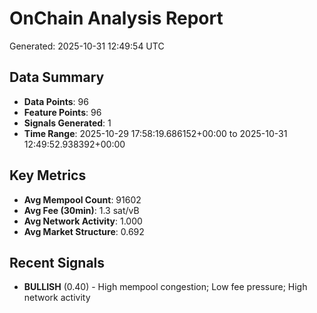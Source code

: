 # OnChain Analysis Report
Generated: 2025-10-31 12:49:54 UTC

## Data Summary
- **Data Points**: 96
- **Feature Points**: 96
- **Signals Generated**: 1
- **Time Range**: 2025-10-29 17:58:19.686152+00:00 to 2025-10-31 12:49:52.938392+00:00

## Key Metrics
- **Avg Mempool Count**: 91602
- **Avg Fee (30min)**: 1.3 sat/vB
- **Avg Network Activity**: 1.000
- **Avg Market Structure**: 0.692

## Recent Signals
- **BULLISH** (0.40) - High mempool congestion; Low fee pressure; High network activity
